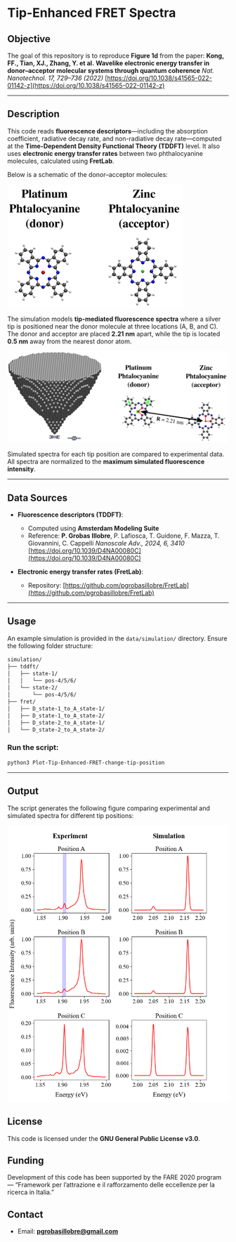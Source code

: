 # Tip-Enhanced FRET Spectra

## Objective

The goal of this repository is to reproduce **Figure 1d** from the paper:
**Kong, FF., Tian, XJ., Zhang, Y. et al.**
**Wavelike electronic energy transfer in donor–acceptor molecular systems through quantum coherence**
*Nat. Nanotechnol. 17, 729–736 (2022)*
[https://doi.org/10.1038/s41565-022-01142-z](https://doi.org/10.1038/s41565-022-01142-z)

---

## Description

This code reads **fluorescence descriptors**—including the absorption coefficient, radiative decay rate, and non-radiative decay rate—computed at the **Time-Dependent Density Functional Theory (TDDFT)** level. It also uses **electronic energy transfer rates** between two phthalocyanine molecules, calculated using **FretLab**.

Below is a schematic of the donor–acceptor molecules:

<img src="./_static/molecules_labels.png" alt="Molecule Labels" width="400"/>


The simulation models **tip-mediated fluorescence spectra** where a silver tip is positioned near the donor molecule at three locations (A, B, and C). The donor and acceptor are placed **2.21 nm** apart, while the tip is located **0.5 nm** away from the nearest donor atom.

![Tip Positions](./_static/tip-positions.png)

Simulated spectra for each tip position are compared to experimental data. All spectra are normalized to the **maximum simulated fluorescence intensity**.

---

## Data Sources

- **Fluorescence descriptors (TDDFT)**:
  - Computed using **Amsterdam Modeling Suite**
  - Reference:
    **P. Grobas Illobre**, P. Lafiosca, T. Guidone, F. Mazza, T. Giovannini, C. Cappelli
    *Nanoscale Adv., 2024, 6, 3410*
    [https://doi.org/10.1039/D4NA00080C](https://doi.org/10.1039/D4NA00080C)

- **Electronic energy transfer rates (FretLab)**:
  - Repository: [https://github.com/pgrobasillobre/FretLab](https://github.com/pgrobasillobre/FretLab)

---

## Usage

An example simulation is provided in the `data/simulation/` directory. Ensure the following folder structure:

```
simulation/
├── tddft/
│   ├── state-1/
│   │   └── pos-4/5/6/
│   └── state-2/
│       └── pos-4/5/6/
├── fret/
│   ├── D_state-1_to_A_state-1/
│   ├── D_state-1_to_A_state-2/
│   ├── D_state-2_to_A_state-1/
│   └── D_state-2_to_A_state-2/
```

### Run the script:

```bash
python3 Plot-Tip-Enhanced-FRET-change-tip-position
```

---

## Output

The script generates the following figure comparing experimental and simulated spectra for different tip positions:

![FRET Comparison](./_static/fret_tip-position_experiment_vs_simulation.png)


## License

This code is licensed under the **GNU General Public License v3.0**.

## Funding

Development of this code has been supported by the FARE 2020 program — “Framework per l’attrazione e il rafforzamento delle eccellenze per la ricerca in Italia.”

## Contact

- Email: **pgrobasillobre@gmail.com**
